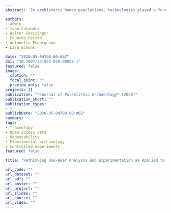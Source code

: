 ```yaml
---
abstract: "In prehistoric human populations, technologies played a fundamental role in the acquisition of different resources and are represented in the main daily living activities, such as with bone, wooden, and stone-tipped spears for hunting, and chipped-stone tools for butchering. Considering that paleoanthropologists and archeologists are focused on the study of different processes involved in the evolution of human behavior, investigating how hominins acted in the past through the study of evidence on archeological artifacts is crucial. Thus, investigating tool use is of major importance for a comprehensive understanding of all processes that characterize human choices of raw materials, techniques, and tool types. Many functional assumptions of tool use have been based on tool design and morphology according to archeologists’ interpretations and ethnographic observations. Such assumptions are used as baselines when inferring human behavior and have driven an improvement in the methods and techniques employed in functional studies over the past few decades. Here, while arguing that use-wear analysis is a key discipline to assess past hominin tool use and to interpret the organization and variability of artifact types in the archeological record, we aim to review and discuss the current state-of-the-art methods, protocols, and their limitations. In doing so, our discussion focuses on three main topics: (1) the need for fundamental improvements by adopting established methods and techniques from similar research fields, (2) the need to implement and combine different levels of experimentation, and (3) the crucial need to establish standards and protocols in order to improve data quality, standardization, repeatability, and reproducibility. By adopting this perspective, we believe that studies will increase the reliability and applicability of use-wear methods on tool function. The need for a holistic approach that combines not only use-wear traces but also tool technology, design, curation, durability, and efficiency is also debated and revised. Such a revision is a crucial step if archeologists want to build major inferences on human decisionmaking behavior and biocultural evolution processes."

authors:
- admin
- Ivan Calandra
- Walter Gneisinger
- Eduardo Paixão
- Antonella Pedergnana
- Lisa Schunk

date: "2020-05-04T00:00:00Z"
doi: "10.1007/s41982-020-00058-1"
featured: false
image:
  caption: ""
  focal_point: ""
  preview_only: false
projects: []
publication: "*Journal of Paleolithic Archaeology* (2020)"
publication_short: ""
publication_types:
- 1
publishDate: "2020-05-04T00:00:00Z"
summary:
tags:
- Traceology
- Open access data
- Repeatability
- Experimental archaeology
- Controlled experiments
featured: false

title: "Rethinking Use-Wear Analysis and Experimentation as Applied to the Study of Past Hominin Tool Use"

url_code: ""
url_dataset: ""
url_pdf: ""
url_poster: ""
url_project: ""
url_slides: ""
url_source: ""
url_video: ""
---
```

